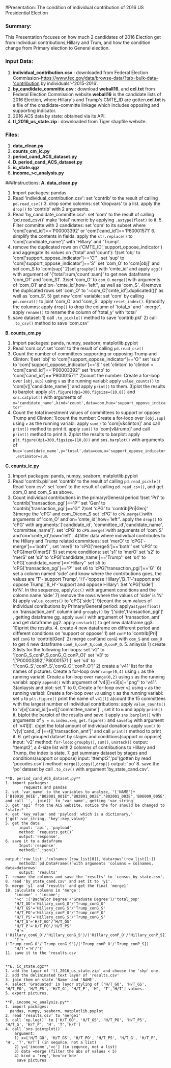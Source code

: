 #Presentation: The condition of individual contribution of 2016 US Presidential Election

### Summary:
  This Presentation focuses on how much 2 candidates of 2016 Election get from individual contributions,Hillary and Trum, and how the condition change from Primary election to General election.

### Input Data:
  1. **individual_contribution.csv** : downloaded from Federal Election Commission-https://www.fec.gov/data/browse-data/?tab=bulk-data-'contribution by individuals'-'2015-2016'.
  2. **by_candidate_committe.csv** : download **weball16**, and **ccl.txt** from Federal Election Commission website.**weball16** is the candidate lists of 2016 Election, where Hillary's and Trump's CMTE_ID are gotten.**ccl.txt** is a file of the cnadidate-committe linkage which includes opposing and supporting indicator.
  3. 2016 ACS data by state: obtained via its API.
  4. **tl_2016_us_state.zip** : downloaded from Tiger shapfile website.

### Files:
  1. **data_clean.py**
  2. **counts_cm_ic.py**
  3. **period_cand_ACS_dataset.py**
  4. **D. period_cand_ACS_dataset.py**
  5. **ic_state.qgz**
  6. **income_>c_analysis.py**

###Instructions:
  **A. data_clean.py**
  1. Import packages:
          pandas
  2. Read 'individual_contribution.csv':
          set 'contrib' to the result of calling `pd.read_csv()`
          3. drop some colomns:
            set 'dropvars' to a list.
            apply the `drop()` to 'contrib' with 2 arguments.
  4. Read 'by_candidate_committe.csv':
          set 'com' to the result of calling 'pd.read_csv()'
          make 'total' numeric by applying `.astype(float)` to it.
          5. Filter committe with 2 candidates:
              set 'com' to its subset where 'com['cand_id']=='P00003392' or 'com['cand_id']=='P80001571'
          6. simplify the contents in fields:
                  apply the `str.replace()` to 'com['candidate_name']' with 'Hillary' and 'Trump'.
  7. remove the duplicated rows on ('CMTE_ID','support_oppose_indicator') and aggregate its values on ('total' and 'count'):
          1)set 'obj' to 'com['support_oppose_indicator']=='O'' ,
            set 'sup' to 'com['support_oppose_indicator']=='S''
            set 'com_O' to 'com[obj]' and set com_S to 'com[sup]'
          2)set `groupby()` with 'cmte_id' and apply `agg()` with argument of '{'total':sum,'count':sum}' to get new dataframe 'com_O1' and 'com_S1'.
          3)set 'com_O' to `com_O.merge()`with arguments of 'com_O1' and'on='cmte_id',how='left'', as well as 'com_S'.
          4)remove the duplicated rows
            set 'com_O' to '~com_O['cmte_id'].duplicated()]' as well as 'com_S'.
          5) get new 'com' variable:
            set 'com' by calling `pd.concat()` to joint 'com_O' and 'com_S'.
            apply `reset_index()`.
          6)modify the columns:
            apply `drop()` to drop the column of 'total_x' and '-merge'.
            apply `rename()` to rename the column of 'total_y' with 'total'
  8. save dataset:
          1) call `.to_pickle()` method to save 'contrib.pkl'
          2) call `.to_csv()` method to save 'com.csv'

   **B. counts_cm.py**     
  1. Import packages:
          pands, numpy, seaborn, matplotlib.pyplot
  2. Read 'com.csv':set 'com' to the result of calling `pd.read_csv()`
  3. Count the number of committees supporting or opposing Trump and Clinton:
          1)set 'obj' to 'com['support_oppose_indicator']=='O''
            set 'sup' to 'com['support_oppose_indicator']=='S''
            set 'clinton' to 'clinton = 'com['cand_id']=='P00003392''
            set 'trump' to 'com['cand_id']=='P80001571''
          2)count the number:
          Create a for-loop over `[obj,sup]` using `v` as the running variabl:
              apply `value_counts()` to 'com[v]['candidate_name']' and apply `print()` to them.
          3)plot the results to barplot:
          apply  `plt.figure(dpi=300,figsize=(10,8))` and  `sns.catplot()` with arguments of `x='candidate_name',kind='count',data=com,hue='support_oppose_indicator'`
  4. Count the total investment values of committees to support or oppose Trump and Clinton:
          1)count the number:
          Create a for-loop over `[obj,sup]` using `v` as the running variabl:
              apply `sum()` to 'com[v&clinton]' and call `print()` method to print it.
              apply `sum()` to 'com[v&trump]' and call `print()` method to print it.
          2)plot the results to barplot:
          apply  `plt.figure(dpi=300,figsize=(10,8))` and  `sns.barplot()` with arguments of `hue='candidate_name',y='total',data=com,x='support_oppose_indicator',estimator=sum`.

  **C. counts_ic.py**     
  1. Import packages:
          pands, numpy, seaborn, matplotlib.pyplot
  2. Read 'contrib.pkl':set 'contrib' to the result of calling `pd.read_pickle()`
     Read 'com.csv': set 'com' to the result of calling `pd.read_csv()`, and get com_O and com_S as above.
  3. Count individual contributions in the primary/General period
            1)set 'Pri' to 'contrib['transaction_pgi']=='P''
              set 'Gen' to 'contrib['transaction_pgi']=='G''
            2)set 'cPG' to 'contrib[Pri|Gen]'
            3)merge the 'cPG' and com_O/com_S
              set 'cPG' to `cPG.merge()`with arguments of 'com_O' and'on='cmte_id',how='left''.
              apply the `drop()` to 'cPG' with arguments:'['candidate_id', 'committee_id','candidate_name', 'committee_name']'.
              set 'cPG' to `cPG.merge()`with arguments of 'com_S' and'on='cmte_id',how='left''.
            4)filter data where individual contributes to the Hillary and Trump related committees:
                set 'merO' to 'cPG['-merge']=='both'' ,
                set 'merS' to 'cPG['mergeS']=='both''
                set 'cPG' to 'cPG[merO|merS]'
            5) set more conditions:
                set 's1' to 'merO'
                set 's2' to 'merS'
                set 's3' to 'cPG['candidate_name']=='Trump''
                set 's4' to 'cPG['candidate_name']=='Hillary''
                set s5 to 'cPG['transaction_pgi']=='P''
                set s6 to 'cPG['transaction_pgi']=='G''
            6) set a colomn named 'side' and know where the contributions goes, the values are 'T'-'support Trump', 'H'-'oppose Hillary','B_T'-'support and oppose Trump','B_H'-'support and oppose Hillary':
              Set 'cPG['side']' to'N'.
              In the sequence, apply`loc()` with argument conditions and the colomn name 'side'
            7) remove the rows where the values of 'side' is 'N'
            8) apply `value_counts()` to 'cPG['side']'
            9)count the sum values of individual conributions by Primary/General period:
                apply`astype(float)` on 'transaction_amt' column and  `groupby()` by '['side','transaction_pgi']' , getting dataframe gg.
                apply `sum()` with argument of 'transaction_amt' and get dataframe gg2.
                apply  `unstack()` to get new dataframe gg3.
            10)print the results.
    4. create 4 new dataframe on different period and different conditions on 'support or oppose'
            1) set `conP` to 'contrib[Pri]'
               set `conG` to 'contrib[Gen]'
            2) merge `conP`(and `conG`) with `com_S` and `com_O` to get 4 new dataframe `conG_S`,`conP_S`,`conG_O`,`conP_O`.
    5. anlaysis
            1) create 3 lists for the following for-loops:
                set 'v2' to '[conG_S,conP_S,conG_O,conP_O]'
                set 'v3' to '['P00003392','P80001571']'
                set 'v4' to '['conG_S','conP_S','conG_O','conP_O']'
            2) create a 'v41' list for the names of pictures:
               Create a for-loop over `range(0,4)` using `i` as the running variabl:
               Create a for-loop over `range(0,2)` using `s` as the running variabl:
                apply `append()` with argument of 'v4[i]+v3[s]+'.png'' to 'v41'.
            3)anlaysis and plot:
                set 'l' to 0,
                Create a for-loop over `v2` using `v` as the running variabl:
                Create a for-loop over `v3` using `t` as the running variabl:
                set `p` to `plt.figure()`
                print the name of `v41[l]`
                a)count the 15 committees with the largest number of individual contributions:
                apply `value_counts()` to 'v[v['cand_id']==t]['committee_name']' , set it to `m` and apply `print()` it.
                b)plot the barplot of the results and save it
                apply `sns.barplot()` with arguments of `y = m.index,x=m`, `get.figure()` and `savefig` with argument of 'v41[l]'.
                c)get the total amount of individual donations
                apply `sum()` to 'v[v['cand_id']==t]['transaction_amt']' and call `print()` method to print it.
    6.  get grouped dataset by stages and conditions(support or oppose)
            input: 'v2'
            method: `for-loop`: `groupby()`, `sum()`, `unstack()`
            output: 'ttempt2', a 4-size list with 2 colomns of contributions to Hillary and Trump, the index is state.
    7.   get summary dataset by stages and conditions(support or oppose)
            input: 'ttempt2','po'(gotten by read 'pocodes.csv')
            method: `merge()`,`copy()`,`drop()`
            output: 'po'
    8. save the 'po' dataset by call `.to_csv()` with argument 'by_state_cand.csv'.

    **D. period_cand_ACS_dataset.py**
    1. import packages:
            requests and pandas
    2. set 'var_name' to the variables to analyze, '['NAME']+['B10010_001E',"B02001_001E","B02001_002E","B02001_003E",'B06009_005E','B06009_006E']' and call `','.join()` to 'var_name', getting 'var_string'
    3. get 'api' from the ACS website, notice the for should be changed to 'state:* '
    4. get 'key_value' and 'payload' which is a dictionary,' {'get':var_string, 'key':key_value}'
    5. get the data
          input: 'api', 'payload'
          method: `requests.get()`
          output:'response',
    6. save it to a dataframe
          Input:'response'
          method1:`.json()`
          output:'row_list','colnames'(row_list[0]),'datarows'(row_list[1:])
          method2:`pd.DataFrame()`with arguments 'columns = colnames, data=datarows'
          output: 'results'
    7. rename the colomns and save the 'results' to 'census_by_state.csv'.
    8. read 'by_state_cand.csv' and set it to 'y1'.
    9. merge 'y1' and 'results' and get the final 'merge1'
    10. calculate columns in 'merge':
        'income' : 'income';
        '>c' :('Bachelor Degree'+'Graduate Degree')/'total_pop'
        'H/T_GO'='Hillary_conG_O'/'Trump_conG_O'
        'H/T_GS'='Hillary_conG_S'/'Trump_conG_S'
        'H/T_PO'='Hillary_conP_O'/'Trump_conP_O'
        'H/T_PS'='Hillary_conG_S'/'Trump_conG_S'
        'H/T_G'='H/T_GO'/'H/T_GS'
        'H/T_P'='H/T_PO'/'H/T_PS'
        'H'=('Hillary_conG_O'/'Hillary_conG_S')/('Hillary_conP_O'/'Hillary_conP_S])
        'T'=('Trump_conG_O'/'Trump_conG_S')/('Trump_conP_O'/'Trump_conP_S])
        'H/T'='H'/'T'
    11. save it to the 'results.csv'


    **E. ic_state.qgz**
    1. add the layor of 'tl_2016_us_state.zip' and choose the 'shp' one.
    2. add the deliminated text layor of 'results.csv'
    3. join them on state 'Name' and 'NAME'.
    4. select 'Graduated' in layor styling of ['H/T_GO', 'H/T_GS', 'H/T_PO', 'H/T_PS', 'H/T_G', 'H/T_P', 'H', 'T','H/T'] values.
    5. export pictures.

    **F. income_>c_analysis.py**
    1. import packages:
      pandas, numpy, seaborn, matplotlib.pyplot
    2. read 'results.csv' to 'merge1'
    3. call `np.log()` to ['H/T_GO', 'H/T_GS', 'H/T_PO', 'H/T_PS', 'H/T_G', 'H/T_P', 'H', 'T','H/T']
    4. call `sns.jointplot()`
        argument:
        1) x=['H/T_GO', 'H/T_GS', 'H/T_PO', 'H/T_PS', 'H/T_G', 'H/T_P', 'H', 'T','H/T'] (in sequnce, not a list)
        2) y=['income','>c'] (in sequnce, not a list)
        3) data =merge (filter the abs of values < 5)
        4) kind = 'reg','hex'or'kde'
         save pictures

